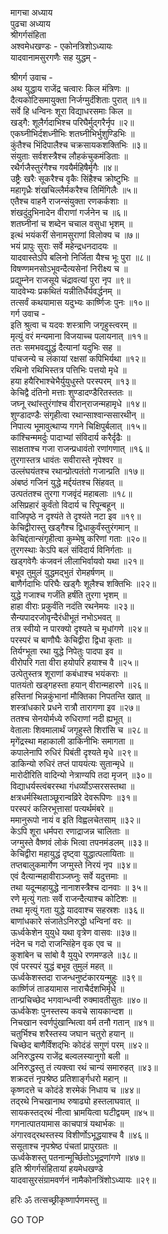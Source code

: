 मागचा अध्याय  
पुढचा अध्याय  
श्रीगर्गसंहिता  
अश्वमेधखण्डः - एकोनत्रिशोऽध्यायः  
यादवानामसुरगणैः सह युद्धम् -  
  
श्रीगर्ग उवाच -  
अथ युद्धाय राजेंद्र चत्वारः किल मंत्रिणः ॥  
दैत्यकोटिसमायुक्ता निर्जग्मुर्दंशिताः पुरात् ॥१॥  
सर्वे हि धन्विनः शूरा विद्याधरसमाः किल ॥  
खड्गै: शूलैर्गदाभिश्च परिघैर्मुद्‌गरैर्नृप ॥२॥  
एकघ्नीभिर्दशध्नीभिः शतघ्नीभिर्भुशुण्डिभिः ॥  
कुंतैश्च भिंदिपालैश्च चक्रसायकशक्तिभिः ॥३॥  
संयुताः सर्वशस्त्रैश्च लौहकंचुकमंडिताः ॥  
रथैर्गजैस्तुरंगैश्च गवयैर्महिषैर्मृगैः ॥४॥  
उष्ट्रैः खरैः सूकरैश्च वृकैः सिंहैश्च क्रोष्टुभिः ॥  
महागृध्रैः शंखचिल्लैर्मकरैश्च तिमिंगिलैः ॥५॥  
एतैश्च वाहनै राजन्संयुक्ता रणकर्कशाः ॥  
शंखदुंदुभिनादेन वीराणां गर्जनेन च ॥६॥  
शतघ्नीनां च शब्देन चचाल वसुधा भृशम् ॥  
इत्थं भयंकरीं सेनामसुराणां विलोक्य च ॥७॥  
भयं प्रापुः सुराः सर्वे महेन्द्रधनदादयः ॥  
यादवास्तेऽपि बलिनो निर्जिता यैश्च भूः पुरा ॥८॥  
विषण्णमनसोऽभूवन्दैत्यसेनां निरीक्ष्य च ॥  
प्रद्युम्नेन राजसूये चंद्रावत्यां पुरा नृप ॥९॥  
यादवेभ्यः प्रकथितं यन्नीतिर्धैर्यवर्द्धनम् ॥  
तत्सर्वं कथयामास यदुभ्यः कार्ष्णिजः पुनः ॥१०॥  
गर्ग उवाच -  
इति श्रुत्वा च यदवः शस्त्राणि जगृहुस्त्वरम् ॥  
मृत्युं वरं मन्यमाना विजयाच्च पलायनात् ॥११॥  
ततः समभवद्युद्धं दैत्यानां यदुभिः सह ॥  
पांचजन्ये च लंकायां रक्षसां कपिभिर्यथा ॥१२॥  
रथिनो रथिभिस्तत्र पत्तिभिः पत्तयो मृधे ॥  
हया हयैरिभाश्चेभैर्युयुधुस्ते परस्परम् ॥१३॥  
केचिद्वै दंतिनो मत्ताः शुण्डादण्डैरितस्ततः ॥  
जघ्नू रथांस्तुरंगांश्च वीरान्‌राजन्महामृधे ॥१४॥  
शुण्डादण्डैः संगृहीत्वा रथान्साश्वान्ससारथीन् ॥  
निपात्य भूमावुत्थाप्य गगने चिक्षिपुर्बलात् ॥१५॥  
कांश्चिन्ममर्दुः पादाभ्यां संविदार्य करैर्दृढैः ॥  
साक्षताश्च गजा राजन्प्रधावंतो रणांगणात् ॥१६॥  
तुरगास्तत्र धावंतः सवीरास्ते नृपेश्वर ॥  
उल्लंघयंतश्च रथान्प्रोत्पतंतो गजान्प्रति ॥१७॥  
अंबष्ठं गजिनं युद्धे मर्द्दयंतश्च सिंहवत् ॥  
उत्पतंतश्च तुरगा गजवृंदं महाबलाः ॥१८॥  
असिप्रहारं कुर्वंतो विदार्य च रिपून्बहून् ॥  
वाजिपृष्ठे न दृश्यंते ते दृश्यंते नटा इव ॥१९॥  
केचिद्वीरास्तु खड्गैश्च द्विधाकुर्वंस्तुरंगमान् ॥  
केचिद्दंतान्संगृहीत्वा कुम्भेषु करिणां गताः ॥२०॥  
तुरगस्थाः केऽपि बलं संविदार्य विनिर्गताः ॥  
खड्गवेगैः कंजवनं लीलाभिर्वायवो यथा ॥२१॥  
बभूव तुमुलं युद्धमद्‌भुतं रोमहर्षणम् ॥  
बाणैर्गदाभिः परिघैः खड्गैः शूलैश्च शक्तिभिः ॥२२॥  
युद्धे गजाश्च गर्जंति हर्षंति तुरगा भृशम् ॥  
हाहा वीराः प्रकुर्वंति नदंति रथनेमयः ॥२३॥  
सैन्यपादरजोवृन्दैरंधीभूतं नभोऽभवत् ॥  
तत्र स्वीयो न पारक्यो दृश्यते च मृधांगणे ॥२४॥  
परस्परं च बाणौघैः केचिद्वीरा द्विधा कृताः ॥  
तिर्यग्भूता रथा युद्धे निपेतुः पादपा इव ॥  
वीरोपरि गता वीरा हयोपरि हयाश्च वै ॥२५॥  
उत्पेतुस्तत्र शूराणां कबंधाश्च भयंकराः ॥  
पातयंतो खड्गहस्ता हयान् वीरान्महारणे ॥२६॥  
हस्तिनां भिन्नकुंभानां मौक्तिका निपतन्ति खात् ॥  
शस्त्रांधकारे प्रधने रात्रौ तारागणा इव ॥२७॥  
ततश्च सेनयोर्मध्ये रुधिराणां नदी ह्यभूत् ॥  
वेतालाः शिवमालार्थं जगृहुस्ते शिरांसि च ॥२८॥  
मृगेंद्रस्था महाकाली डाकिनीभिः समागता ॥  
कपालेनापि रुधिरं पिबंती दृश्यते मृधे ॥२९॥  
डाकिन्यो रुधिरं तप्तं पाययंत्यः सुतान्मृधे ॥  
मारोदीरिति वादिन्यो नेत्राण्यपि तदा मृजन् ॥३०॥  
विद्याधर्यस्त्वंबरस्था गंधर्व्योऽप्सरसस्तथा ॥  
क्षत्रधर्मस्थिताञ्छूरान्वव्रिरे देवरूपिणः ॥३१॥  
परस्परं कलिरभूत्तासां पत्यर्थमंबरे ॥  
ममानुरूपो नायं व इति विह्वलचेतसाम् ॥३२॥  
केऽपि शूरा धर्मपरा रणाद्राजन्न चालिताः ॥  
जग्मुस्ते वैष्णवं लोकं भित्वा तपनमंडलम् ॥३३॥  
केचिद्वीरा महायुद्धं दृष्ट्वा युद्धात्पलायिताः ॥  
तप्तबालुकमार्गेण जग्मुस्ते निरयं नृप ॥३४॥  
एवं दैत्यान्महावीराञ्जघ्नुः सर्वे यदुत्तमाः ॥  
तथा यदून्महायुद्धे नानाशस्त्रैश्च दानवाः ॥ ३५॥  
रणे मृत्युं गताः सर्वे राजन्दैत्याश्च कोटिशः ॥  
तथा मृत्युं गता युद्धे यादवाश्च सहस्रशः ॥३६॥  
बाणांधकारे संजातेऽनिरुद्धो धन्विनां वरः ॥  
ऊर्ध्वकेशेन युयुधे यथा वृत्रेण वासवः ॥३७॥  
नंदेन च गदो राजन्सिंहेन वृक एव च ॥  
कुशांबेन च सांबो वै युयुधे रणमण्डले ॥३८॥  
एवं परस्परं युद्धं बभूव तुमुलं महत् ॥  
ऊर्ध्वकेशस्तदा राजन्धनुष्टंकारयन्मुहुः ॥३९॥  
कार्ष्णिजं ताडयामास नाराचैर्दशभिर्मृधे ॥  
तान्प्रचिच्छेद भगवान्धन्वी रुक्मावतीसुतः ॥४०॥  
ऊर्ध्वकेशः पुनस्तस्य कवचे सायकान्दश ॥  
निचखान स्वर्णपुंखान्भित्वा वर्म तनौ गतान् ॥४१॥  
चतुर्भिश्च शरैस्तस्य जघान चतुरो हयान् ॥  
चिच्छेद बाणैर्विंशद्‌भिः कोदंडं सगुणं परम् ॥४२॥  
अनिरुद्धस्य राजेंद्र बल्वलस्यानुगो बली ॥  
अनिरुद्धस्तु तं त्यक्त्वा रथं चान्यं समारुहत् ॥४३॥  
शक्रदत्तं नृपश्रेष्ठ प्रतिशार्ङ्गधरो महान् ॥  
कृष्णदत्ते च कोदंडे शरमेकं निधाय च ॥४४॥  
तद्‌रथे निचखानाथ रुषाढ्यो हस्तलाघवात् ॥  
सायकस्तद्‌रथं नीत्वा भ्रामयित्वा घटीद्वयम् ॥४५॥  
गगनात्पातयामास काचपात्रं यथार्भकः ॥  
अंगारवद्‌रथस्तस्य विशीर्णोऽभूद्धयाश्च वै ॥४६॥  
ससूताश्च नृपश्रेष्ठ पंचतां प्रापुरग्रतः ॥  
ऊर्ध्वकेशस्तु पतनान्मूर्च्छितोऽभूद्रणांगणे ॥४७॥  
इति श्रीगर्गसंहितायां हयमेधखण्डे  
यादवासुरसंग्रामवर्णनं नामैकोनत्रिंशोऽध्यायः ॥२९॥  
  
हरिः ॐ तत्सच्छ्रीकृष्णार्पणमस्तु ॥  
  
GO TOP
